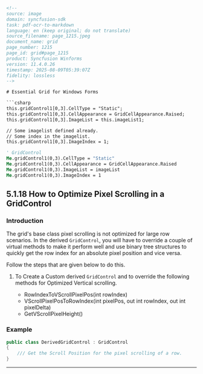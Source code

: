```html
<!-- 
source: image
domain: syncfusion-sdk
task: pdf-ocr-to-markdown
language: en (keep original; do not translate)
source_filename: page_1215.jpeg
document_name: grid
page_number: 1215
page_id: grid#page_1215
product: Syncfusion Winforms
version: 11.4.0.26
timestamp: 2025-08-09T05:39:07Z
fidelity: lossless
-->

# Essential Grid for Windows Forms

```csharp
this.gridControl1[0,3].CellType = "Static";
this.gridControl1[0,3].CellAppearance = GridCellAppearance.Raised;
this.gridControl1[0,3].ImageList = this.imageList1;

// Some imagelist defined already.
// Some index in the imagelist.
this.gridControl1[0,3].ImageIndex = 1;
```

```vb
' GridControl
Me.gridControl1(0,3).CellType = "Static"
Me.gridControl1(0,3).CellAppearance = GridCellAppearance.Raised
Me.gridControl1(0,3).ImageList = imageList
Me.gridControl1(0,3).ImageIndex = 1
```

## 5.1.18 How to Optimize Pixel Scrolling in a GridControl

### Introduction

The grid's base class pixel scrolling is not optimized for large row scenarios. In the derived `GridControl`, you will have to override a couple of virtual methods to make it perform well and use binary tree structures to quickly get the row index for an absolute pixel position and vice versa.

Follow the steps that are given below to do this.

1. To Create a Custom derived `GridControl` and to override the following methods for Optimized Vertical scrolling.

   - RowIndexToVScrollPixelPos(int rowIndex)
   - VScrollPixelPosToRowIndex(int pixelPos, out int rowIndex, out int pixelDelta)
   - GetVScrollPixelHeight()

### Example

```csharp
public class DerivedGridControl : GridControl
{
    /// Get the Scroll Position for the pixel scrolling of a row.
}
```

---

<!-- tags: [Syncfusion Windows Forms, GridControl, Pixel Scrolling, Optimization, Derived GridControl] keywords: [pixel scrolling, gridcontrol, optimization, large rows, binary tree, derived, override methods] -->
```